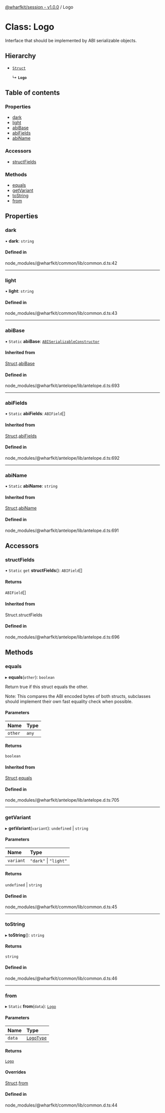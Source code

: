 [@wharfkit/session - v1.0.0](/docs/testREADME.md) / Logo

# Class: Logo

Interface that should be implemented by ABI serializable objects.

## Hierarchy

- [`Struct`](/docs/testclasses/Struct-1.md)

  ↳ **`Logo`**

## Table of contents

### Properties

- [dark](/docs/testclasses/Logo.md#dark)
- [light](/docs/testclasses/Logo.md#light)
- [abiBase](/docs/testclasses/Logo.md#abibase)
- [abiFields](/docs/testclasses/Logo.md#abifields)
- [abiName](/docs/testclasses/Logo.md#abiname)

### Accessors

- [structFields](/docs/testclasses/Logo.md#structfields)

### Methods

- [equals](/docs/testclasses/Logo.md#equals)
- [getVariant](/docs/testclasses/Logo.md#getvariant)
- [toString](/docs/testclasses/Logo.md#tostring)
- [from](/docs/testclasses/Logo.md#from)

## Properties

### dark

• **dark**: `string`

#### Defined in

node_modules/@wharfkit/common/lib/common.d.ts:42

___

### light

• **light**: `string`

#### Defined in

node_modules/@wharfkit/common/lib/common.d.ts:43

___

### abiBase

▪ `Static` **abiBase**: [`ABISerializableConstructor`](/docs/testinterfaces/ABISerializableConstructor.md)

#### Inherited from

[Struct](/docs/testclasses/Struct-1.md).[abiBase](/docs/testclasses/Struct-1.md#abibase)

#### Defined in

node_modules/@wharfkit/antelope/lib/antelope.d.ts:693

___

### abiFields

▪ `Static` **abiFields**: `ABIField`[]

#### Inherited from

[Struct](/docs/testclasses/Struct-1.md).[abiFields](/docs/testclasses/Struct-1.md#abifields)

#### Defined in

node_modules/@wharfkit/antelope/lib/antelope.d.ts:692

___

### abiName

▪ `Static` **abiName**: `string`

#### Inherited from

[Struct](/docs/testclasses/Struct-1.md).[abiName](/docs/testclasses/Struct-1.md#abiname)

#### Defined in

node_modules/@wharfkit/antelope/lib/antelope.d.ts:691

## Accessors

### structFields

• `Static` `get` **structFields**(): `ABIField`[]

#### Returns

`ABIField`[]

#### Inherited from

Struct.structFields

#### Defined in

node_modules/@wharfkit/antelope/lib/antelope.d.ts:696

## Methods

### equals

▸ **equals**(`other`): `boolean`

Return true if this struct equals the other.

Note: This compares the ABI encoded bytes of both structs, subclasses
      should implement their own fast equality check when possible.

#### Parameters

| Name | Type |
| :------ | :------ |
| `other` | `any` |

#### Returns

`boolean`

#### Inherited from

[Struct](/docs/testclasses/Struct-1.md).[equals](/docs/testclasses/Struct-1.md#equals)

#### Defined in

node_modules/@wharfkit/antelope/lib/antelope.d.ts:705

___

### getVariant

▸ **getVariant**(`variant`): `undefined` \| `string`

#### Parameters

| Name | Type |
| :------ | :------ |
| `variant` | ``"dark"`` \| ``"light"`` |

#### Returns

`undefined` \| `string`

#### Defined in

node_modules/@wharfkit/common/lib/common.d.ts:45

___

### toString

▸ **toString**(): `string`

#### Returns

`string`

#### Defined in

node_modules/@wharfkit/common/lib/common.d.ts:46

___

### from

▸ `Static` **from**(`data`): [`Logo`](/docs/testclasses/Logo.md)

#### Parameters

| Name | Type |
| :------ | :------ |
| `data` | [`LogoType`](/docs/testREADME.md#logotype) |

#### Returns

[`Logo`](/docs/testclasses/Logo.md)

#### Overrides

[Struct](/docs/testclasses/Struct-1.md).[from](/docs/testclasses/Struct-1.md#from)

#### Defined in

node_modules/@wharfkit/common/lib/common.d.ts:44
